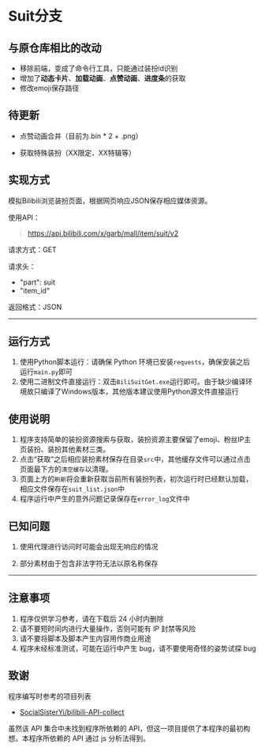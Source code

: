# Suit分支

## 与原仓库相比的改动

- 移除前端，变成了命令行工具，只能通过装扮id识别
- 增加了**动态卡片**、**加载动画**、**点赞动画**、**进度条**的获取
- 修改emoji保存路径

## 待更新

- 点赞动画合并（目前为.bin * 2 + .png）

- 获取特殊装扮（XX限定、XX特辑等）

## 实现方式

模拟Bilibili浏览装扮页面，根据网页响应JSON保存相应媒体资源。

使用API：

> https://api.bilibili.com/x/garb/mall/item/suit/v2

请求方式：GET

请求头：

- "part": suit
- "item_id"

返回格式：JSON

---

## 运行方式

1. 使用Python脚本运行：请确保 Python 环境已安装`requests`，确保安装之后运行`main.py`即可
2. 使用二进制文件直接运行：双击`BiliSuitGet.exe`运行即可。由于缺少编译环境故只编译了Windows版本，其他版本建议使用Python源文件直接运行

## 使用说明

1. 程序支持简单的装扮资源搜索与获取，装扮资源主要保留了emoji、粉丝IP主页装扮、装扮其他素材三类。
2. 点击“获取”之后相应装扮素材保存在目录`src`中，其他缓存文件可以通过点击页面最下方的`清空缓存`以清理。
3. 页面上方的`刷新`将会重新获取当前所有装扮列表，初次运行时已经默认加载，相应文件保存在`suit_list.json`中
4. 程序运行中产生的意外问题记录保存在`error_log`文件中

## 已知问题

1. 使用代理进行访问时可能会出现无响应的情况

2. 部分素材由于包含非法字符无法以原名称保存

---

## 注意事项

1. 程序仅供学习参考，请在下载后 24 小时内删除
2. 请不要短时间内进行大量操作，否则可能有 IP 封禁等风险
3. 请不要将脚本及脚本产生内容用作商业用途
4. 程序未经标准测试，可能在运行中产生 bug，请不要使用奇怪的姿势试探 bug

## 致谢

程序编写时参考的项目列表

- [SocialSisterYi/bilibili-API-collect](https://github.com/SocialSisterYi/bilibili-API-collect)

虽然该 API 集合中未找到程序所依赖的 API，但这一项目提供了本程序的最初构想。本程序所依赖的 API 通过 js 分析法得到。
